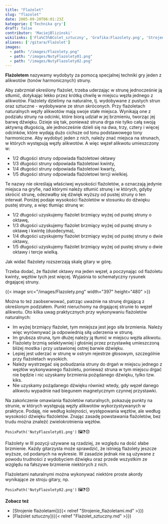 ```yaml
---
title: "Flażolet"
slug: "flazolet"
date: 2005-09-20T06:01:23Z
kategorie: ['Technika gry']
draft: false
contributor: 'MaciejBlizinski'
wikilinks: ['Fla%C5%BColet_sztuczny', 'Grafika:Flazolety.png', 'Strojenie_fla%C5%BColetami', 'grafika:NutyFlazolety01.png', 'grafika:NutyFlazolety02.png']
aliases: ['/gitara/Flażolet']
images:
  - path: "/images/Flazolety.png"
  - path: "/images/NutyFlazolety01.png"
  - path: "/images/NutyFlazolety02.png"
---
```

**Flażoletem** nazywamy wydobyty za pomocą specjalnej techniki gry jeden
z alikwotów (tonów harmonicznych) struny.

Aby zabrzmiał określony flażolet, trzeba uderzając w strunę jednocześnie
ją stłumić, dotykając lekko przez krótką chwilę w miejscu węzła jednego
z alikwotów. Flażolety dzielimy na naturalne, tj. wydobywane z pustych
strun oraz sztuczne - wydobywane ze strun skróconych. Przy flażoletach
naturalnych węzły alikwotów mają swoje stałe miejsca. Wynikają one z
podziału struny na odcinki, które biorą udział w jej brzmieniu, tworząc
jej barwę dźwięku. Dzieje się tak, ponieważ struna drga nie tylko całą
swoją aktywną długością, ale jednocześnie dzieli się na dwa, trzy,
cztery i więcej odcinków, które wydają dużo cichsze od tonu podstawowego
tony harmoniczne. Aby wydobyć jeden z nich, należy znać miejsca na
strunach, w których występują węzły alikwotów. A więc węzeł alikwotu
umieszczony w:

  - 1/2 długości struny odpowiada flażoletowi oktawy
  - 1/3 długości struny odpowiada flażoletowi kwinty,
  - 1/4 długości struny odpowiada flażoletowi kwarty,
  - 1/5 długości struny odpowiada flażoletowi tercji wielkiej.

Te nazwy nie określają właściwej wysokości flażoletów, a oznaczają
jedynie miejsca na gryfie, nad którymi należy stłumić strunę i w
których, gdyby skrócić strunę, odezwałby się dźwięk wyższy od pustej
struny o ten interwał. Poniżej podaje wysokości flażoletów w stosunku do
dźwięku pustej struny, a więc tłumiąc strunę w:

  - 1/2 długości uzyskujemy flażolet brzmiący wyżej od pustej struny o
    oktawę,
  - 1/3 długości uzyskujemy flażolet brzmiący wyżej od pustej struny o
    oktawę i kwintę (duodecyma),
  - 1/4 długości uzyskujemy flażolet brzmiący wyżej od pustej struny o
    dwie oktawy,
  - 1/5 długości uzyskujemy flażolet brzmiący wyżej od pustej struny o
    dwie oktawy i tercje wielką.

Jak widać flażolety rozszerzają skalę gitary w górę.

Trzeba dodać, że flażolet oktawy ma jeden węzeł, a poczynając od
flaźoletu kwinty, węzłów tych jest więcej. Wyjaśnia to schematyczny
rysunek drgającej struny.

{{< image src="/images/Flazolety.png" width="397" height="480" >}}

Można to też zaobserwować, patrząc uważnie na strunę drgającą z
określonym podziałem. Punkt nieruchomy na drgającej strunie to węzeł
alikwotu. Oto kilka uwag praktycznych przy wykonywaniu flażoletów
naturalnych:

  - Im wyżej brzmiący flażolet, tym mniejsza jest jego siła brzmienia.
    Należy więc wyrównywać ja odpowiednią siłą uderzenia w strunę.
  - Im grubsza struna, tym dłużej należy ją tłumić w miejscu węzła
    alikwotu.
  - Flażolety brzmią selektywniej i głośniej przez przystawkę
    umieszczoną bliżej mostka i przy ustawionej ostrej barwie dźwięku.
  - Lepiej jest uderzać w strunę w ostrym rejestrze głosowym,
    szczególnie przy flażoletach wysokich.
  - Należy wystrzegać się pobudzania struny do drgań w miejscu jednego z
    węzłów wykonywanego flażoletu, ponieważ struna w tym miejscu drgać
    nie będzie i nic uzyskamy brzmienia pożądanego dźwięku, tylko tzw.
    kiks.
  - Nie uzyskamy pożądanego dźwięku również wtedy, gdy węzeł danego
    alikwotu wypadnie nad biegunem magnetycznym czynnej przystawki.

Na zakończenie omawiania flażoletów naturalnych, pokazuję punkty na
strunie, w których występują węzły alikwotów wykorzystywanych w
praktyce. Podaję, nie według kolejności, występowania węzłów, ale według
wysokości dźwięku flażoletów. Znając zasadę powstawania flażoletów, bez
trudu można znaleźć zwielokrotnienia węzłów.

`PosixPath('NutyFlazolety01.png')` 🖼️❓😞

Flażolety w III pozycji używane są rzadziej, ze względu na dość słabe
brzmienie. Każdy gitarzysta może sprawdzić, że istnieją flażolety
jeszcze wyższe, od podanych na wykresie. W zasadzie jednak nie są
używane z powodu trudności z wydobyciem dźwięku oraz przede wszystkim
ze względu na fałszywe brzmienie niektórych z nich.

Flażoletami naturalnymi można wykonywać niektóre proste akordy
wynikające ze stroju gitary, np.

`PosixPath('NutyFlazolety02.png')` 🖼️❓😞

**Zobacz też**

  - [Strojenie flażoletami]({{< relref "Strojenie_flażoletami.md" >}})
  - [Flażolet sztuczny]({{< relref "Flażolet_sztuczny.md" >}})

